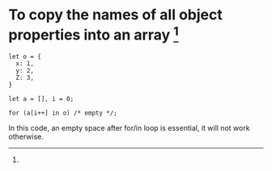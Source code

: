 # To copy the names of all object properties into an array [^1]

    let o = {
      x: 1,
      y: 2,
      Z: 3,
    }

    let a = [], i = 0;

    for (a[i++] in o) /* empty */;

In this code, an empty space after for/in loop is essential, it will not work otherwise. 

[^1]: 
